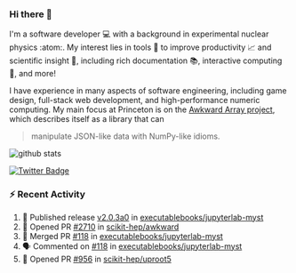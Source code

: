 ### Hi there 👋 

I'm a software developer 💻 with a background in experimental nuclear physics :atom:. My interest lies in tools :wrench: to improve productivity :chart_with_upwards_trend: and scientific insight :telescope:, including rich documentation 📚, interactive computing 🧮, and more! 

I have experience in many aspects of software engineering, including game design, full-stack web development, and high-performance numeric computing. My main focus at Princeton is on the [Awkward Array project](awkward-array.org/), which describes itself as a library that can 
> manipulate JSON-like data with NumPy-like idioms.

![github stats](https://github-readme-stats.vercel.app/api?username=agoose77&show_icons=true&hide_rank=true&hide_title=true&bg_color=30,e76445,904e95&text_color=efe3ec&icon_color=efe3ec)
<!--
**agoose77/agoose77** is a ✨ _special_ ✨ repository because its `README.md` (this file) appears on your GitHub profile.

Here are some ideas to get you started:

- 🔭 I’m currently working on ...
- 🌱 I’m currently learning ...
- 👯 I’m looking to collaborate on ...
- 🤔 I’m looking for help with ...
- 💬 Ask me about ...
- 📫 How to reach me: ...
- 😄 Pronouns: ...
- ⚡ Fun fact: ...
-->

[![Twitter Badge](https://img.shields.io/twitter/follow/agoose77?style=flat-square&logo=Twitter&logoColor=white&color=cornflowerblue)](https://twitter.com/agoose77)

### :zap: Recent Activity

<!--START_SECTION:activity-->
1. 🚀 Published release [v2.0.3a0](https://github.com/executablebooks/jupyterlab-myst/releases/tag/v2.0.3a0) in [executablebooks/jupyterlab-myst](https://github.com/executablebooks/jupyterlab-myst)
2. 💪 Opened PR [#2710](https://github.com/scikit-hep/awkward/pull/2710) in [scikit-hep/awkward](https://github.com/scikit-hep/awkward)
3. 🎉 Merged PR [#118](https://github.com/executablebooks/jupyterlab-myst/pull/118) in [executablebooks/jupyterlab-myst](https://github.com/executablebooks/jupyterlab-myst)
4. 🗣 Commented on [#118](https://github.com/executablebooks/jupyterlab-myst/pull/118#issuecomment-1718924322) in [executablebooks/jupyterlab-myst](https://github.com/executablebooks/jupyterlab-myst)
5. 💪 Opened PR [#956](https://github.com/scikit-hep/uproot5/pull/956) in [scikit-hep/uproot5](https://github.com/scikit-hep/uproot5)
<!--END_SECTION:activity-->
